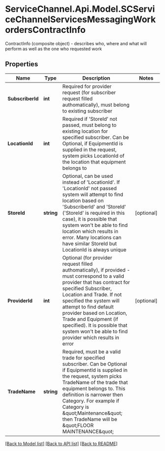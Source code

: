 # ServiceChannel.Api.Model.SCServiceChannelServicesMessagingWorkordersContractInfo
ContractInfo (composite object) - describes who, where and what will perform as well as the one who requested work

## Properties

Name | Type | Description | Notes
------------ | ------------- | ------------- | -------------
**SubscriberId** | **int** | Required for provider request (for subscriber request filled authomatically), must belong to existing subscriber | 
**LocationId** | **int** | Required if &#39;StoreId&#39; not passed, must belong to existing location for specified subscriber.              Can be Optional, if EquipmentId is supplied in the request, system picks LocationId of the location that equipment belongs to | 
**StoreId** | **string** | Optional, can be used instead of &#39;LocationId&#39;.              If &#39;LocationId&#39; not passed system will attempt to find location based on &#39;SubscriberId&#39; and &#39;StoreId&#39;              (&#39;StoreId&#39; is required in this case), it is possible that system won&#39;t be able to find location which results in error.              Many locations can have similar StoreId but LocationId is always unique | [optional] 
**ProviderId** | **int** | Optional (for provider request filled authomatically), if provided - must correspond to a valid provider that has contract              for specified Subscriber, Location and Trade.              If not specified the system will attempt to find default provider based on Location,               Trade and Equipment (if specified). It is possible that system won&#39;t be able to find provider which results in error | [optional] 
**TradeName** | **string** | Required, must be a valid trade for specified subscriber.              Can be Optional if EquipmentId is supplied in the request, system picks TradeName of the trade that equipment belongs to.              This definition is narrower then Category. For example if Category is \&quot;Maintenance\&quot; then TradeName will be \&quot;FLOOR MAINTENANCE\&quot; | 

[[Back to Model list]](../README.md#documentation-for-models) [[Back to API list]](../README.md#documentation-for-api-endpoints) [[Back to README]](../README.md)

